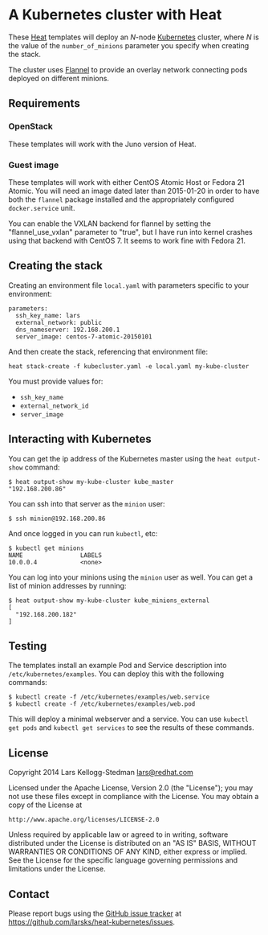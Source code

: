 A Kubernetes cluster with Heat
==============================

These [Heat][] templates will deploy an *N*-node [Kubernetes][] cluster,
where *N* is the value of the `number_of_minions` parameter you
specify when creating the stack.

[heat]: https://wiki.openstack.org/wiki/Heat
[kubernetes]: https://github.com/GoogleCloudPlatform/kubernetes

The cluster uses [Flannel][] to provide an overlay network connecting
pods deployed on different minions.

[flannel]: https://github.com/coreos/flannel

## Requirements

### OpenStack

These templates will work with the Juno version of Heat.

### Guest image

These templates will work with either CentOS Atomic Host or Fedora 21
Atomic.  You will need an image dated later than 2015-01-20 in order
to have both the `flannel` package installed and the appropriately
configured `docker.service` unit.

You can enable the VXLAN backend for flannel by setting the
"flannel_use_vxlan" parameter to "true", but I have run into kernel
crashes using that backend with CentOS 7.  It seems to work fine with
Fedora 21.

## Creating the stack

Creating an environment file `local.yaml` with parameters specific to
your environment:

    parameters:
      ssh_key_name: lars
      external_network: public
      dns_nameserver: 192.168.200.1
      server_image: centos-7-atomic-20150101

And then create the stack, referencing that environment file:

    heat stack-create -f kubecluster.yaml -e local.yaml my-kube-cluster

You must provide values for:

- `ssh_key_name`
- `external_network_id`
- `server_image`

## Interacting with Kubernetes

You can get the ip address of the Kubernetes master using the `heat
output-show` command:

    $ heat output-show my-kube-cluster kube_master
    "192.168.200.86"

You can ssh into that server as the `minion` user:

    $ ssh minion@192.168.200.86

And once logged in you can run `kubectl`, etc:

    $ kubectl get minions
    NAME                LABELS
    10.0.0.4            <none>

You can log into your minions using the `minion` user as well.  You
can get a list of minion addresses by running:

    $ heat output-show my-kube-cluster kube_minions_external
    [
      "192.168.200.182"
    ]

## Testing

The templates install an example Pod and Service description into
`/etc/kubernetes/examples`.  You can deploy this with the following
commands:

    $ kubectl create -f /etc/kubernetes/examples/web.service
    $ kubectl create -f /etc/kubernetes/examples/web.pod

This will deploy a minimal webserver and a service.  You can use
`kubectl get pods` and `kubectl get services` to see the results of
these commands.

## License

Copyright 2014 Lars Kellogg-Stedman <lars@redhat.com>

Licensed under the Apache License, Version 2.0 (the "License");
you may not use these files except in compliance with the License.
You may obtain a copy of the License at

    http://www.apache.org/licenses/LICENSE-2.0

Unless required by applicable law or agreed to in writing, software
distributed under the License is distributed on an "AS IS" BASIS,
WITHOUT WARRANTIES OR CONDITIONS OF ANY KIND, either express or implied.
See the License for the specific language governing permissions and
limitations under the License.

## Contact

Please report bugs using the [GitHub issue tracker][] at
https://github.com/larsks/heat-kubernetes/issues.

[github issue tracker]: https://github.com/larsks/heat-kubernetes/issues

